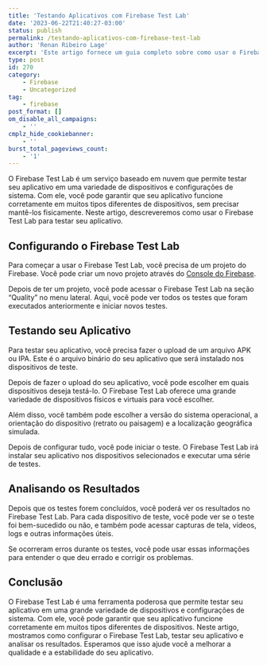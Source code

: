 ```yaml
---
title: 'Testando Aplicativos com Firebase Test Lab'
date: '2023-06-22T21:40:27-03:00'
status: publish
permalink: /testando-aplicativos-com-firebase-test-lab
author: 'Renan Ribeiro Lage'
excerpt: 'Este artigo fornece um guia completo sobre como usar o Firebase Test Lab para testar aplicações em uma gama diversificada de dispositivos e configurações de sistema. Começamos com a configuração do Firebase Test Lab, seguida de instruções passo a passo para testar seu aplicativo, incluindo o upload do arquivo binário, a seleção de dispositivos e configurações de teste, e a execução dos testes. Por fim, discutimos como analisar os resultados dos testes para identificar e corrigir problemas potenciais. Com o Firebase Test Lab, os desenvolvedores podem garantir a estabilidade e a qualidade do aplicativo em diferentes cenários.'
type: post
id: 270
category:
    - Firebase
    - Uncategorized
tag:
    - firebase
post_format: []
om_disable_all_campaigns:
    - ''
cmplz_hide_cookiebanner:
    - ''
burst_total_pageviews_count:
    - '1'
---
```

O Firebase Test Lab é um serviço baseado em nuvem que permite testar seu aplicativo em uma variedade de dispositivos e configurações de sistema. Com ele, você pode garantir que seu aplicativo funcione corretamente em muitos tipos diferentes de dispositivos, sem precisar mantê-los fisicamente. Neste artigo, descreveremos como usar o Firebase Test Lab para testar seu aplicativo.

Configurando o Firebase Test Lab
--------------------------------

Para começar a usar o Firebase Test Lab, você precisa de um projeto do Firebase. Você pode criar um novo projeto através do [Console do Firebase](https://console.firebase.google.com/).

Depois de ter um projeto, você pode acessar o Firebase Test Lab na seção “Quality” no menu lateral. Aqui, você pode ver todos os testes que foram executados anteriormente e iniciar novos testes.

Testando seu Aplicativo
-----------------------

Para testar seu aplicativo, você precisa fazer o upload de um arquivo APK ou IPA. Este é o arquivo binário do seu aplicativo que será instalado nos dispositivos de teste.

Depois de fazer o upload do seu aplicativo, você pode escolher em quais dispositivos deseja testá-lo. O Firebase Test Lab oferece uma grande variedade de dispositivos físicos e virtuais para você escolher.

Além disso, você também pode escolher a versão do sistema operacional, a orientação do dispositivo (retrato ou paisagem) e a localização geográfica simulada.

Depois de configurar tudo, você pode iniciar o teste. O Firebase Test Lab irá instalar seu aplicativo nos dispositivos selecionados e executar uma série de testes.

Analisando os Resultados
------------------------

Depois que os testes forem concluídos, você poderá ver os resultados no Firebase Test Lab. Para cada dispositivo de teste, você pode ver se o teste foi bem-sucedido ou não, e também pode acessar capturas de tela, vídeos, logs e outras informações úteis.

Se ocorreram erros durante os testes, você pode usar essas informações para entender o que deu errado e corrigir os problemas.

Conclusão
---------

O Firebase Test Lab é uma ferramenta poderosa que permite testar seu aplicativo em uma grande variedade de dispositivos e configurações de sistema. Com ele, você pode garantir que seu aplicativo funcione corretamente em muitos tipos diferentes de dispositivos. Neste artigo, mostramos como configurar o Firebase Test Lab, testar seu aplicativo e analisar os resultados. Esperamos que isso ajude você a melhorar a qualidade e a estabilidade do seu aplicativo.